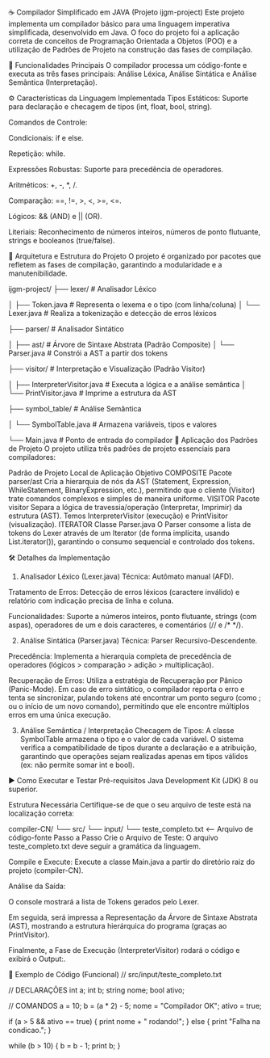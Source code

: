 ☕ Compilador Simplificado em JAVA (Projeto ijgm-project)
Este projeto implementa um compilador básico para uma linguagem imperativa simplificada, desenvolvido em Java. O foco do projeto foi a aplicação correta de conceitos de Programação Orientada a Objetos (POO) e a utilização de Padrões de Projeto na construção das fases de compilação.

🌟 Funcionalidades Principais
O compilador processa um código-fonte e executa as três fases principais: Análise Léxica, Análise Sintática e Análise Semântica (Interpretação).

⚙️ Características da Linguagem Implementada
Tipos Estáticos: Suporte para declaração e checagem de tipos (int, float, bool, string).

Comandos de Controle:

Condicionais: if e else.

Repetição: while.

Expressões Robustas: Suporte para precedência de operadores.

Aritméticos: +, -, *, /.

Comparação: ==, !=, >, <, >=, <=.

Lógicos: && (AND) e || (OR).

Literiais: Reconhecimento de números inteiros, números de ponto flutuante, strings e booleanos (true/false).

🧱 Arquitetura e Estrutura do Projeto
O projeto é organizado por pacotes que refletem as fases de compilação, garantindo a modularidade e a manutenibilidade.

ijgm-project/
├── lexer/             # Analisador Léxico

│   ├── Token.java         # Representa o lexema e o tipo (com linha/coluna)
│   └── Lexer.java         # Realiza a tokenização e detecção de erros léxicos

├── parser/            # Analisador Sintático

│   ├── ast/               # Árvore de Sintaxe Abstrata (Padrão Composite)
│   └── Parser.java        # Constrói a AST a partir dos tokens

├── visitor/           # Interpretação e Visualização (Padrão Visitor)

│   ├── InterpreterVisitor.java # Executa a lógica e a análise semântica
│   └── PrintVisitor.java       # Imprime a estrutura da AST

├── symbol_table/      # Análise Semântica

│   └── SymbolTable.java   # Armazena variáveis, tipos e valores

└── Main.java          # Ponto de entrada do compilador
📐 Aplicação dos Padrões de Projeto
O projeto utiliza três padrões de projeto essenciais para compiladores:

Padrão de Projeto	Local de Aplicação	Objetivo
COMPOSITE	Pacote parser/ast	Cria a hierarquia de nós da AST (Statement, Expression, WhileStatement, BinaryExpression, etc.), permitindo que o cliente (Visitor) trate comandos complexos e simples de maneira uniforme.
VISITOR	Pacote visitor	Separa a lógica de travessia/operação (Interpretar, Imprimir) da estrutura (AST). Temos InterpreterVisitor (execução) e PrintVisitor (visualização).
ITERATOR	Classe Parser.java	O Parser consome a lista de tokens do Lexer através de um Iterator (de forma implícita, usando List.iterator()), garantindo o consumo sequencial e controlado dos tokens.

🛠️ Detalhes da Implementação
1. Analisador Léxico (Lexer.java)
Técnica: Autômato manual (AFD).

Tratamento de Erros: Detecção de erros léxicos (caractere inválido) e relatório com indicação precisa de linha e coluna.

Funcionalidades: Suporte a números inteiros, ponto flutuante, strings (com aspas), operadores de um e dois caracteres, e comentários (// e /* */).

2. Análise Sintática (Parser.java)
Técnica: Parser Recursivo-Descendente.

Precedência: Implementa a hierarquia completa de precedência de operadores (lógicos > comparação > adição > multiplicação).

Recuperação de Erros: Utiliza a estratégia de Recuperação por Pânico (Panic-Mode). Em caso de erro sintático, o compilador reporta o erro e tenta se sincronizar, pulando tokens até encontrar um ponto seguro (como ; ou o início de um novo comando), permitindo que ele encontre múltiplos erros em uma única execução.

3. Análise Semântica / Interpretação
Checagem de Tipos: A classe SymbolTable armazena o tipo e o valor de cada variável. O sistema verifica a compatibilidade de tipos durante a declaração e a atribuição, garantindo que operações sejam realizadas apenas em tipos válidos (ex: não permite somar int e bool).

▶️ Como Executar e Testar
Pré-requisitos
Java Development Kit (JDK) 8 ou superior.

Estrutura Necessária
Certifique-se de que o seu arquivo de teste está na localização correta:

compiler-CN/
└── src/
    └── input/
        └── teste_completo.txt  <-- Arquivo de código-fonte
Passo a Passo
Crie o Arquivo de Teste: O arquivo teste_completo.txt deve seguir a gramática da linguagem.

Compile e Execute: Execute a classe Main.java a partir do diretório raiz do projeto (compiler-CN).

Análise da Saída:

O console mostrará a lista de Tokens gerados pelo Lexer.

Em seguida, será impressa a Representação da Árvore de Sintaxe Abstrata (AST), mostrando a estrutura hierárquica do programa (graças ao PrintVisitor).

Finalmente, a Fase de Execução (InterpreterVisitor) rodará o código e exibirá o Output:.

📝 Exemplo de Código (Funcional)
// src/input/teste_completo.txt

// DECLARAÇÕES
int a;
int b;
string nome;
bool ativo;

// COMANDOS
a = 10;
b = (a * 2) - 5; 
nome = "Compilador OK";
ativo = true;

if (a > 5 && ativo == true) {
    print nome + " rodando!";
} else {
    print "Falha na condicao.";
}

while (b > 10) {
    b = b - 1;
    print b; 
}
